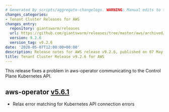 ```yaml
---
# Generated by scripts/aggregate-changelogs. WARNING: Manual edits to this files will be overwritten.
changes_categories:
- Tenant Cluster Releases for AWS
changes_entry:
  repository: giantswarm/releases
  url: https://github.com/giantswarm/releases/tree/master/aws/archived/v9.2.6
  version: 9.2.6
  version_tag: v9.2.6
date: '2020-05-07T12:00:00+00:00'
description: Release notes for AWS release v9.2.6, published on 07 May 2020, 12:00
title: Tenant Cluster Release v9.2.6 for AWS
---
```


This release fixes a problem in aws-operator communicating to the Control Plane Kubernetes API.

## aws-operator [v5.6.1](https://github.com/giantswarm/aws-operator/releases/tag/v5.6.1)

- Relax error matching for Kubernetes API connection errors

